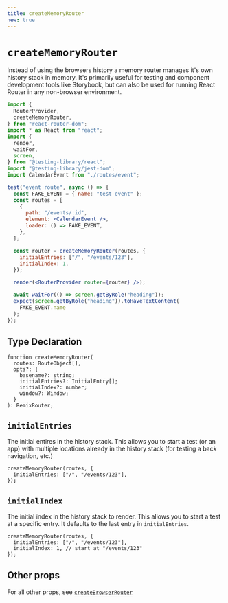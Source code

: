 ```yaml
---
title: createMemoryRouter
new: true
---
```


# `createMemoryRouter`

Instead of using the browsers history a memory router manages it's own history stack in memory. It's primarily useful for testing and component development tools like Storybook, but can also be used for running React Router in any non-browser environment.

```jsx lines=[2-3,24-27]
import {
  RouterProvider,
  createMemoryRouter,
} from "react-router-dom";
import * as React from "react";
import {
  render,
  waitFor,
  screen,
} from "@testing-library/react";
import "@testing-library/jest-dom";
import CalendarEvent from "./routes/event";

test("event route", async () => {
  const FAKE_EVENT = { name: "test event" };
  const routes = [
    {
      path: "/events/:id",
      element: <CalendarEvent />,
      loader: () => FAKE_EVENT,
    },
  ];

  const router = createMemoryRouter(routes, {
    initialEntries: ["/", "/events/123"],
    initialIndex: 1,
  });

  render(<RouterProvider router={router} />);

  await waitFor(() => screen.getByRole("heading"));
  expect(screen.getByRole("heading")).toHaveTextContent(
    FAKE_EVENT.name
  );
});
```

## Type Declaration

```tsx
function createMemoryRouter(
  routes: RouteObject[],
  opts?: {
    basename?: string;
    initialEntries?: InitialEntry[];
    initialIndex?: number;
    window?: Window;
  }
): RemixRouter;
```

## `initialEntries`

The initial entires in the history stack. This allows you to start a test (or an app) with multiple locations already in the history stack (for testing a back navigation, etc.)

```tsx
createMemoryRouter(routes, {
  initialEntries: ["/", "/events/123"],
});
```

## `initialIndex`

The initial index in the history stack to render. This allows you to start a test at a specific entry. It defaults to the last entry in `initialEntries`.

```tsx lines=[3]
createMemoryRouter(routes, {
  initialEntries: ["/", "/events/123"],
  initialIndex: 1, // start at "/events/123"
});
```

## Other props

For all other props, see [`createBrowserRouter`][createbrowserrouter]

[createbrowserrouter]: ./create-browser-router

